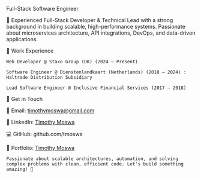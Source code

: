 Full-Stack Software Engineer

🚀 Experienced Full-Stack Developer & Technical Lead with a strong background in building scalable, high-performance systems. Passionate about microservices architecture, API integrations, DevOps, and data-driven applications.

🔹 Work Experience

    Web Developer @ Staxo Group (UK) (2024 – Present)

    Software Engineer @ Dienstenlandkaart (Netherlands) (2018 – 2024) : Haltrade Distribution Subsidiary

    Lead Software Engineer @ Inclusive Financial Services (2017 – 2018)

🔹 Get in Touch

📧 Email: timothymoswa@gmail.com

🔗 LinkedIn: [Timothy Moswa](https://www.linkedin.com/in/timothy-moswa-b63944105/)

💻 GitHub: github.com/tmoswa

🔗 Portfolio: [Timothy Moswa](https://tmoswa.github.io/php-portfolio/)

    Passionate about scalable architectures, automation, and solving complex problems with clean, efficient code. Let's build something amazing! 🚀
